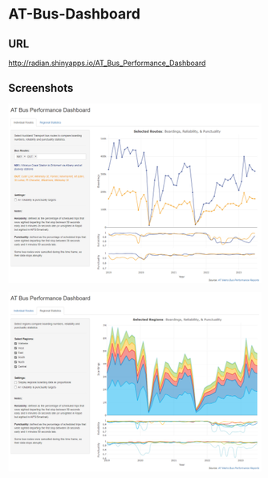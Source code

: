 # AT-Bus-Dashboard


## URL
http://radian.shinyapps.io/AT_Bus_Performance_Dashboard


## Screenshots

![Individual Routes](./docs/images/individualRoutes_1.jpg)

![Regional Statistics](./docs/images/RegionalStats_1.jpg)
